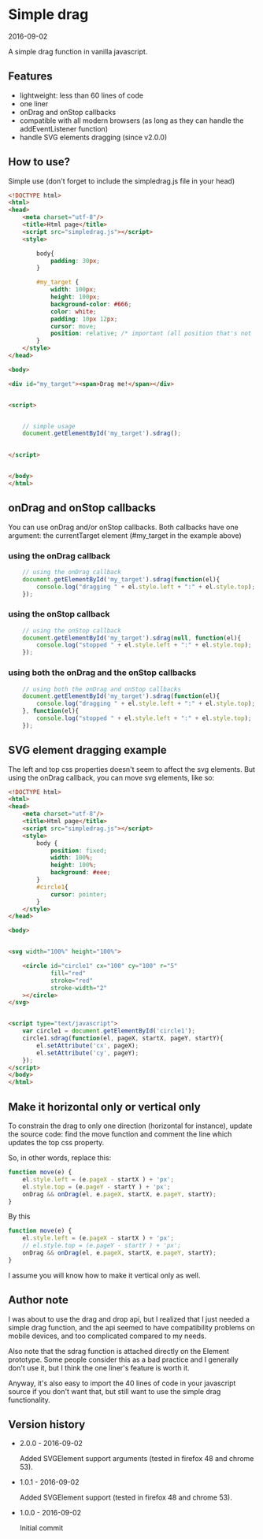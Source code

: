 Simple drag
==================
2016-09-02


A simple drag function in vanilla javascript.



Features
------------
- lightweight: less than 60 lines of code
- one liner
- onDrag and onStop callbacks
- compatible with all modern browsers (as long as they can handle the addEventListener function)
- handle SVG elements dragging (since v2.0.0)



How to use?
---------------

Simple use (don't forget to include the simpledrag.js file in your head)

```html
<!DOCTYPE html>
<html>
<head>
    <meta charset="utf-8"/>
    <title>Html page</title>
    <script src="simpledrag.js"></script>
    <style>

        body{
            padding: 30px;
        }

        #my_target {
            width: 100px;
            height: 100px;
            background-color: #666;
            color: white;
            padding: 10px 12px;
            cursor: move;
            position: relative; /* important (all position that's not `static`) */
        }
    </style>
</head>

<body>

<div id="my_target"><span>Drag me!</span></div>


<script>


    // simple usage
    document.getElementById('my_target').sdrag();
    

</script>


</body>
</html>
```


onDrag and onStop callbacks
------------------------------

You can use onDrag and/or onStop callbacks.
Both callbacks have one argument: the currentTarget element (#my_target in the example above)


### using the onDrag callback
```js
	// using the onDrag callback
    document.getElementById('my_target').sdrag(function(el){
        console.log("dragging " + el.style.left + ":" + el.style.top);
    });
```

### using the onStop callback
```js
	// using the onStop callback
    document.getElementById('my_target').sdrag(null, function(el){
        console.log("stopped " + el.style.left + ":" + el.style.top);
    });
```

### using both the onDrag and the onStop callbacks
```js
    // using both the onDrag and onStop callbacks
    document.getElementById('my_target').sdrag(function(el){
        console.log("dragging " + el.style.left + ":" + el.style.top);
    }, function(el){
        console.log("stopped " + el.style.left + ":" + el.style.top);
    });
```



SVG element dragging example
--------------------------------

The left and top css properties doesn't seem to affect the svg elements.
But using the onDrag callback, you can move svg elements, like so:

```html
<!DOCTYPE html>
<html>
<head>
    <meta charset="utf-8"/>
    <title>Html page</title>
    <script src="simpledrag.js"></script>
    <style>
        body {
            position: fixed;
            width: 100%;
            height: 100%;
            background: #eee;
        }
        #circle1{
            cursor: pointer;
        }
    </style>
</head>

<body>


<svg width="100%" height="100%">

    <circle id="circle1" cx="100" cy="100" r="5"
            fill="red"
            stroke="red"
            stroke-width="2"
    ></circle>
</svg>


<script type="text/javascript">
    var circle1 = document.getElementById('circle1');
    circle1.sdrag(function(el, pageX, startX, pageY, startY){
        el.setAttribute('cx', pageX);
        el.setAttribute('cy', pageY);
    });
</script>
</body>
</html>
```



Make it horizontal only or vertical only
------------------------------

To constrain the drag to only one direction (horizontal for instance),
update the source code:
find the move function and comment the line which updates the top css property.

So, in other words, replace this:

```js
function move(e) {
    el.style.left = (e.pageX - startX ) + 'px';
    el.style.top = (e.pageY - startY ) + 'px';
    onDrag && onDrag(el, e.pageX, startX, e.pageY, startY);
}
```

By this 


```js
function move(e) {
    el.style.left = (e.pageX - startX ) + 'px';
    // el.style.top = (e.pageY - startY ) + 'px';
    onDrag && onDrag(el, e.pageX, startX, e.pageY, startY);
}
```


I assume you will know how to make it vertical only as well.









Author note
---------------

I was about to use the drag and drop api, but I realized that I just needed a simple drag function,
and the api seemed to have compatibility problems on mobile devices, and too complicated compared to my needs.

Also note that the sdrag function is attached directly on the Element prototype.
Some people consider this as a bad practice and I generally don't use it, but I think the one liner's feature is worth it.

Anyway, it's also easy to import the 40 lines of code in your javascript source if you don't want that, but still want to use
the simple drag functionality.



Version history
--------------------


- 2.0.0 - 2016-09-02

    Added SVGElement support arguments (tested in firefox 48 and chrome 53).

- 1.0.1 - 2016-09-02

    Added SVGElement support (tested in firefox 48 and chrome 53).

- 1.0.0 - 2016-09-02

    Initial commit








